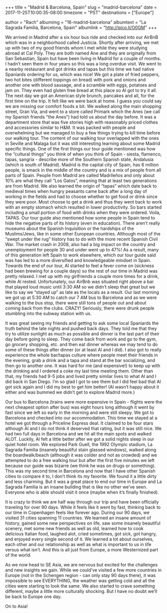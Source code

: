 +++
title = "Madrid & Barcelona, Spain"
slug = "madrid-barcelona"
date = 2017-11-25T10:00:35-08:00
timezone = "PST"
destinations = ["Europe"]

author = "Rach"
albumimg = "16-madrid-barcelona"
albumtext = "La Sagrada Familia, Barcelona, Spain"
albumlink = "http://pico.li/O0GM"
+++

We arrived in Madrid after a six hour bus ride and checked into our AirBnB which was in a neighborhood called Justicia. Shortly after arriving, we met up with two of my good friends whom I met while they were studying abroad at Cal Poly. They are both named Ane and they are originally from San Sebastian, Spain but have been living in Madrid for a couple of months. I hadn’t seen them in four years so this was a long overdue visit. We went to a nearby restaurant and got drinks and tapas but this time we had native Spaniards ordering for us, which was nice! We got a plate of fried peppers, two hot bites (different toppings on bread) with pork and onions and another one with blood sausage, and a scramble with eggs, potatoes and jam on. They even had gluten free bread at this place so Al got to try it all. The next day we got an American style brunch, pancakes and all, for the first time on the trip. It felt like we were back at home. I guess you could say we are missing our comfort foods a bit. We walked along the main shopping street, Gran Via, and went to a store called Primark which the Anes (we call my Spanish friends “the Anes”) had told us about the day before. It was a department store that was five stories high with reasonably priced clothes and accessories similar to H&M. It was packed with people and overwhelming but we managed to buy a few things trying to kill time before our walking tour. The content of our walking tour overlapped with the ones in Seville and Malaga but it was still interesting learning about some Madrid specific things. One of the first things our tour guide mentioned was how the “cultural things” you think of when you think of Spain - siesta, flamenco, tapas, sangria - describe more of the Southern Spanish state, Andalusia (which is south of Madrid). Madrid is the capital city of Spain, has 6 million people, is smack in the middle of the country and is a mix of people from all parts of Spain. People from Madrid are called Madrileños and only about 10% are what they call “Los Gatos”, meaning that at least two generations are from Madrid. We also learned the origin of “tapas” which date back to medieval times when hungry peasants came back after a long day of working in the fields and had to choose whether to get food or drink since they were poor. Most choose to get a drink and thus they went back to work with an empty stomach which resulted in lower productivity. So bars started including a small portion of food with drinks when they were ordered. Voila, TAPAS. Our tour guide also mentioned how some people in Spain  tend to hide the negative parts of its history (even in education). There aren’t really museums about the Spanish Inquisition or the hardships of the Muslims/Jews, like in some other European countries. Although most of the “swept under the rug” history has to do with the more recent Spanish Civil War. The market crash in 2008, also had a big impact on the country and unemployment for people 30 and under went up to 47%! As a result, many of this generation left Spain to work elsewhere, which our tour guide said was has led to a more diversified and knowledgeable mindset in Spain. Towards the end of our tour, Al started to feel a fever come on (sickness had been brewing for a couple days) so the rest of our time in Madrid was pretty relaxed. I met up with my girlfriends a couple more times for a drink, while Al rested. Unfortunately, our AirBnb was situated right above a bar that played loud music until 3:30 AM so we didn’t sleep that great but we like to say we “stayed up” as late as the locals as a result. Our last morning we got up at 5:30 AM to catch our 7 AM bus to Barcelona and as we were walking to the bus stop, there were still tons of people out and about coming back from the clubs. CRAZY! Seriously, there were drunk people stumbling into the subway station with us.

It was great seeing my friends and getting to ask some local Spaniards the truth behind the late nights and pushed back days. They told me that they try to utilize sunlight as much as possible and dinner is the last part of their day before going to sleep. They come back from work and go to the gym, go grocery shopping, etc. and then eat dinner whereas we may tend to do some of these things after dinner (or at least Al and I did). I also got to really experience the whole bar/tapas culture where people meet their friends in the evening, grab a drink and a tapa and stand at the bar socializing, and then go to another one. It was hard for me (and expensive!) to keep up with the drinking and I ordered a coke my last time meeting them. Other than that, my friends had 9-5 jobs and lived pretty similar lives to what Al and I did back in San Diego. I’m so glad I got to see them but I did feel bad that Al got sick again and I did my best to get him better! (Al wasn’t happy about it either and was bummed we didn’t get to explore Madrid more.)

Our bus to Barcelona (trains were more expensive in Spain - flights were the next cheapest option after bus) was eight hours long although it went by fast since we left so early in the morning and were still sleepy. We got to Barcelona and checked into our accommodation. This time we stayed at a hotel we got through a Priceline Express deal. It claimed to be four stars although Al and I do not think it deserved that rating, but it was still nice. We had two full days in Barcelona and we hit all the main spots and walked ALOT. Luckily, Al felt a little better after we got a solid nights sleep in our quiet hotel room. We explored Park Guell, the 1992 Olympic stadium, La Sagrada Familia (insanely beautiful stain glassed windows), walked along the boardwalk/beach (although it was colder and not as crowded) and we attempted to do a free walking tour but after the first five minutes we left because our guide was bizarre (we think he was on drugs or something). This was my second time in Barcelona and now that I have other Spanish cities to compare it to, I don’t think its my favorite. We found it a little dirty and less charming. But it was a great place to end our time in Europe and La Sagrada Familia is an insane building that is like no other we’ve seen. Everyone who is able should visit it once (maybe when it’s finally finished).

It is crazy to think we are half way through our trip and have been officially traveling for over 90 days. While it feels like it went by fast, thinking back to our time in Copenhagen feels like forever ago. During our 90 days, we visited 31 cities spanning 11 countries. We learned an insane amount of history, gained some new perspectives on life, saw some insanely beautiful scenery, met some new friends as well as old, learned how to cook delicious Italian food, laughed alot, cried sometimes, got sick, got hangry, and enjoyed every single second of it. We learned a lot about ourselves, each other and our relationship as well as what is important to us in life versus what isn’t. And this is all just from Europe, a more Westernized part of the world.

As we now head to SE Asia, we are nervous but excited for the challenges and new insights we gain. While we could’ve visited a few more countries in Europe (not in the Schengen region - can only stay 90 days there), it was impossible to see EVERYTHING, the weather was getting cold and all the cities were starting to look the same. We also started to crave something different, maybe a little more culturally shocking. But I have no doubt we’ll be back to Europe one day.

On to Asia!
